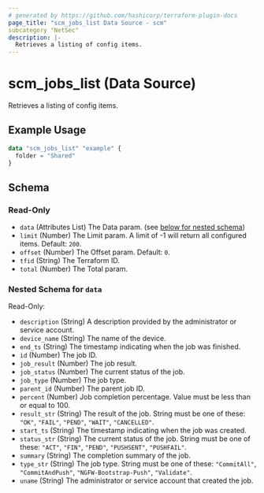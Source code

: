 ```yaml
---
# generated by https://github.com/hashicorp/terraform-plugin-docs
page_title: "scm_jobs_list Data Source - scm"
subcategory "NetSec"
description: |-
  Retrieves a listing of config items.
---
```


# scm_jobs_list (Data Source)

Retrieves a listing of config items.

## Example Usage

```terraform
data "scm_jobs_list" "example" {
  folder = "Shared"
}
```

<!-- schema generated by tfplugindocs -->
## Schema

### Read-Only

- `data` (Attributes List) The Data param. (see [below for nested schema](#nestedatt--data))
- `limit` (Number) The Limit param. A limit of -1 will return all configured items. Default: `200`.
- `offset` (Number) The Offset param. Default: `0`.
- `tfid` (String) The Terraform ID.
- `total` (Number) The Total param.

<a id="nestedatt--data"></a>
### Nested Schema for `data`

Read-Only:

- `description` (String) A description provided by the administrator or service account.
- `device_name` (String) The name of the device.
- `end_ts` (String) The timestamp indicating when the job was finished.
- `id` (Number) The job ID.
- `job_result` (Number) The job result.
- `job_status` (Number) The current status of the job.
- `job_type` (Number) The job type.
- `parent_id` (Number) The parent job ID.
- `percent` (Number) Job completion percentage. Value must be less than or equal to 100.
- `result_str` (String) The result of the job. String must be one of these: `"OK"`, `"FAIL"`, `"PEND"`, `"WAIT"`, `"CANCELLED"`.
- `start_ts` (String) The timestamp indicating when the job was created.
- `status_str` (String) The current status of the job. String must be one of these: `"ACT"`, `"FIN"`, `"PEND"`, `"PUSHSENT"`, `"PUSHFAIL"`.
- `summary` (String) The completion summary of the job.
- `type_str` (String) The job type. String must be one of these: `"CommitAll"`, `"CommitAndPush"`, `"NGFW-Bootstrap-Push"`, `"Validate"`.
- `uname` (String) The administrator or service account that created the job.
